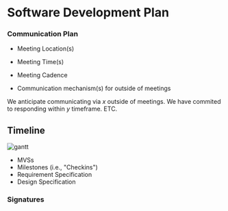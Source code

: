 # Software Development Plan

### Communication Plan
* Meeting Location(s)
* Meeting Time(s)
* Meeting Cadence

* Communication mechanism(s) for outside of meetings

We anticipate communicating via _x_ outside of meetings. We have commited to responding within _y_ timeframe. ETC.

## Timeline
![gantt](../assets/gantt-chart.png)
  * MVSs
  * Milestones (i.e., "Checkins")
  * Requirement Specification
  * Design Specification

### Signatures

